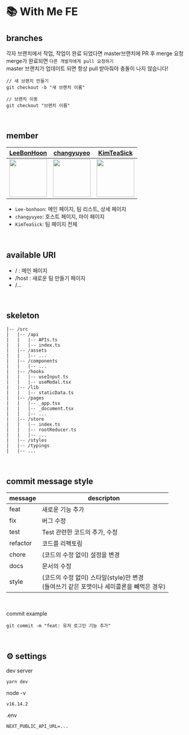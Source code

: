 # 📚 With Me FE

## branches

각자 브랜치에서 작업, 작업이 완료 되었다면 master브랜치에 PR 후 merge 요청 <br />
merge가 완료되면 `다른 개발자에게 pull 요청하기` <br />
master 브랜치가 업데이트 되면 항상 pull 받아줘야 충돌이 나지 않습니다!

```
// 새 브랜치 만들기
git checkout -b "새 브랜치 이름"

// 브랜치 이동
git checkout "브랜치 이름"
```

<br />

## member

|                    [LeeBonHoon](https://github.com/LeeBonHoon)                    |                   [changyuyeo](https://github.com/changyuyeo)                    |                   [KimTeaSick](https://github.com/KimTeaSick)                    |
| :-------------------------------------------------------------------------------: | :------------------------------------------------------------------------------: | :------------------------------------------------------------------------------: |
| <img src="https://avatars.githubusercontent.com/u/100823427?v=4" width="100px" /> | <img src="https://avatars.githubusercontent.com/u/80776262?v=4" width="100px" /> | <img src="https://avatars.githubusercontent.com/u/88377392?v=4" width="100px" /> |

- `Lee-bonhoon`: 메인 페이지, 팀 리스트, 상세 페이지
- `changyuyeo`: 호스트 페이지, 마이 페이지
- `KimTeaSick`: 팀 페이지 전체

<br />

## available URI

- / : 메인 페이지
- /host : 새로운 팀 만들기 페이지
- /...

<br />

## skeleton

```
|-- /src
|   |-- /api
|   |   |-- APIs.ts
|   |   |-- index.ts
|   |-- /assets
|   |   |-- ...
|   |-- /components
|   |   |-- ...
|   |-- /hooks
|   |   |-- useInput.ts
|   |   |-- useModal.tsx
|   |-- /lib
|   |   |-- staticData.ts
|   |-- /pages
|   |   |-- _app.tsx
|   |   |-- _document.tsx
|   |   |-- ...
|   |-- /store
|   |   |-- index.ts
|   |   |-- rootReducer.ts
|   |   |-- ...
|   |-- /styles
|   |-- /typings
|   |-- ...
```

<br />

## commit message style

| message  | descripton                                                                                   |
| -------- | -------------------------------------------------------------------------------------------- |
| feat     | 새로운 기능 추가                                                                             |
| fix      | 버그 수정                                                                                    |
| test     | Test 관련한 코드의 추가, 수정                                                                |
| refactor | 코드를 리펙토링                                                                              |
| chore    | (코드의 수정 없이) 설정을 변경                                                               |
| docs     | 문서의 수정                                                                                  |
| style    | (코드의 수정 없이) 스타일(style)만 변경<br />(들여쓰기 같은 포맷이나 세미콜론을 빼먹은 경우) |

<br />

commit example

```
git commit -m "feat: 유저 로그인 기능 추가"
```

<br />

## ⚙ settings

dev server

```
yarn dev
```

node -v

```
v16.14.2
```

.env

```
NEXT_PUBLIC_API_URL=...
```
